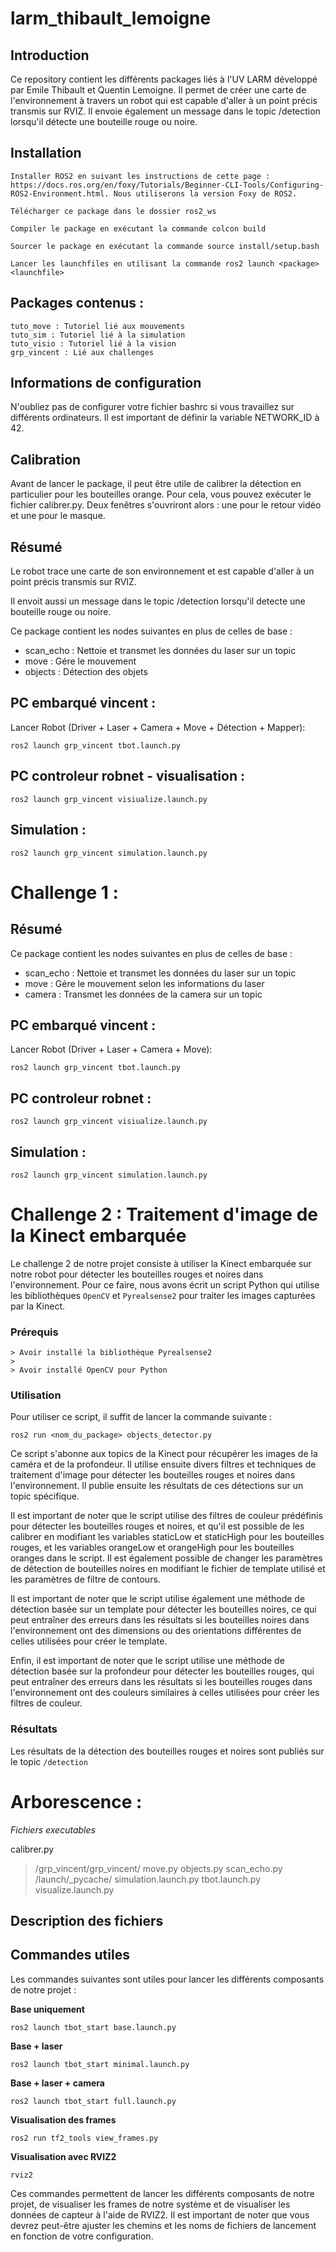 # larm_thibault_lemoigne

## Introduction

Ce repository contient les différents packages liés à l'UV LARM développé par Emile Thibault et Quentin Lemoigne. Il permet de créer une carte de l'environnement à travers un robot qui est capable d'aller à un point précis transmis sur RVIZ. Il envoie également un message dans le topic /detection lorsqu'il détecte une bouteille rouge ou noire.


## Installation

    Installer ROS2 en suivant les instructions de cette page : https://docs.ros.org/en/foxy/Tutorials/Beginner-CLI-Tools/Configuring-ROS2-Environment.html. Nous utiliserons la version Foxy de ROS2.

    Télécharger ce package dans le dossier ros2_ws

    Compiler le package en exécutant la commande colcon build

    Sourcer le package en exécutant la commande source install/setup.bash

    Lancer les launchfiles en utilisant la commande ros2 launch <package> <launchfile>

## Packages contenus :

    tuto_move : Tutoriel lié aux mouvements
    tuto_sim : Tutoriel lié à la simulation
    tuto_visio : Tutoriel lié à la vision
    grp_vincent : Lié aux challenges

## Informations de configuration

N'oubliez pas de configurer votre fichier bashrc si vous travaillez sur différents ordinateurs. Il est important de définir la variable NETWORK_ID à 42.

## Calibration

Avant de lancer le package, il peut être utile de calibrer la détection en particulier pour les bouteilles orange. Pour cela, vous pouvez exécuter le fichier calibrer.py. Deux fenêtres s'ouvriront alors : une pour le retour vidéo et une pour le masque.


## Résumé

Le robot trace une carte de son environnement et est capable d'aller à un point précis transmis sur RVIZ.

Il envoit aussi un message dans le topic /detection lorsqu'il detecte une bouteille rouge ou noire.

Ce package contient les nodes suivantes en plus de celles de base :
- scan_echo : Nettoie et transmet les données du laser sur un topic
- move : Gére le mouvement
- objects : Détection des objets

## PC embarqué vincent :

Lancer Robot (Driver + Laser + Camera + Move + Détection + Mapper):

```
ros2 launch grp_vincent tbot.launch.py
```

## PC controleur robnet - visualisation :

```
ros2 launch grp_vincent visiualize.launch.py
```

## Simulation :

```
ros2 launch grp_vincent simulation.launch.py
```

# Challenge 1 :

## Résumé

Ce package contient les nodes suivantes en plus de celles de base :
- scan_echo : Nettoie et transmet les données du laser sur un topic
- move : Gére le mouvement selon les informations du laser
- camera : Transmet les données de la camera sur un topic

## PC embarqué vincent :

Lancer Robot (Driver + Laser + Camera + Move):

```
ros2 launch grp_vincent tbot.launch.py
```

## PC controleur robnet :

```
ros2 launch grp_vincent visiualize.launch.py
```

## Simulation :

```
ros2 launch grp_vincent simulation.launch.py
```

# Challenge 2 : Traitement d'image de la Kinect embarquée

Le challenge 2 de notre projet consiste à utiliser la Kinect embarquée sur notre robot pour détecter les bouteilles rouges et noires dans l'environnement. Pour ce faire, nous avons écrit un script Python qui utilise les bibliothèques `OpenCV` et `Pyrealsense2` pour traiter les images capturées par la Kinect.
### Prérequis

    > Avoir installé la bibliothèque Pyrealsense2
    >
    > Avoir installé OpenCV pour Python

### Utilisation

Pour utiliser ce script, il suffit de lancer la commande suivante :
```
ros2 run <nom_du_package> objects_detector.py
```
Ce script s'abonne aux topics de la Kinect pour récupérer les images de la caméra et de la profondeur. Il utilise ensuite divers filtres et techniques de traitement d'image pour détecter les bouteilles rouges et noires dans l'environnement. Il publie ensuite les résultats de ces détections sur un topic spécifique.

Il est important de noter que le script utilise des filtres de couleur prédéfinis pour détecter les bouteilles rouges et noires, et qu'il est possible de les calibrer en modifiant les variables staticLow et staticHigh pour les bouteilles rouges, et les variables orangeLow et orangeHigh pour les bouteilles oranges dans le script. Il est également possible de changer les paramètres de détection de bouteilles noires en modifiant le fichier de template utilisé et les paramètres de filtre de contours.

Il est important de noter que le script utilise également une méthode de détection basée sur un template pour détecter les bouteilles noires, ce qui peut entraîner des erreurs dans les résultats si les bouteilles noires dans l'environnement ont des dimensions ou des orientations différentes de celles utilisées pour créer le template.

Enfin, il est important de noter que le script utilise une méthode de détection basée sur la profondeur pour détecter les bouteilles rouges, qui peut entraîner des erreurs dans les résultats si les bouteilles rouges dans l'environnement ont des couleurs similaires à celles utilisées pour créer les filtres de couleur.

### Résultats

Les résultats de la détection des bouteilles rouges et noires sont publiés sur le topic `/detection`

# Arborescence :

*Fichiers executables*

calibrer.py
> /grp_vincent/grp_vincent/
>                          move.py
>                          objects.py
>                          scan_echo.py
>             /launch/_pycache/
>                              simulation.launch.py
>                              tbot.launch.py
>                              visualize.launch.py

## Description des fichiers
                        
      

## Commandes utiles

Les commandes suivantes sont utiles pour lancer les différents composants de notre projet :

**Base uniquement**
```
ros2 launch tbot_start base.launch.py
```
**Base + laser**
```
ros2 launch tbot_start minimal.launch.py
```
**Base + laser + camera**
```
ros2 launch tbot_start full.launch.py
```
**Visualisation des frames**
```
ros2 run tf2_tools view_frames.py
```
**Visualisation avec RVIZ2**
```
rviz2
```
Ces commandes permettent de lancer les différents composants de notre projet, de visualiser les frames de notre système et de visualiser les données de capteur à l'aide de RVIZ2. Il est important de noter que vous devrez peut-être ajuster les chemins et les noms de fichiers de lancement en fonction de votre configuration.
